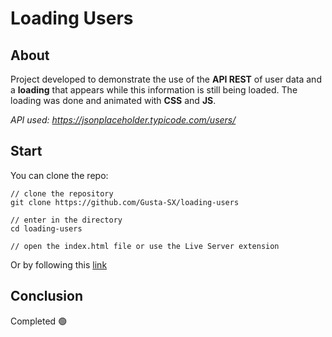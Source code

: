 # Loading Users

## About
Project developed to demonstrate the use of the **API REST** of user data and a **loading** that appears while this information is still being loaded. The loading was done and animated with **CSS** and **JS**.

*API used: https://jsonplaceholder.typicode.com/users/*

## Start
You can clone the repo:
```
// clone the repository
git clone https://github.com/Gusta-SX/loading-users

// enter in the directory
cd loading-users

// open the index.html file or use the Live Server extension
```
Or by following this [link](https://gusta-load.netlify.app/)

## Conclusion
Completed 🟢
